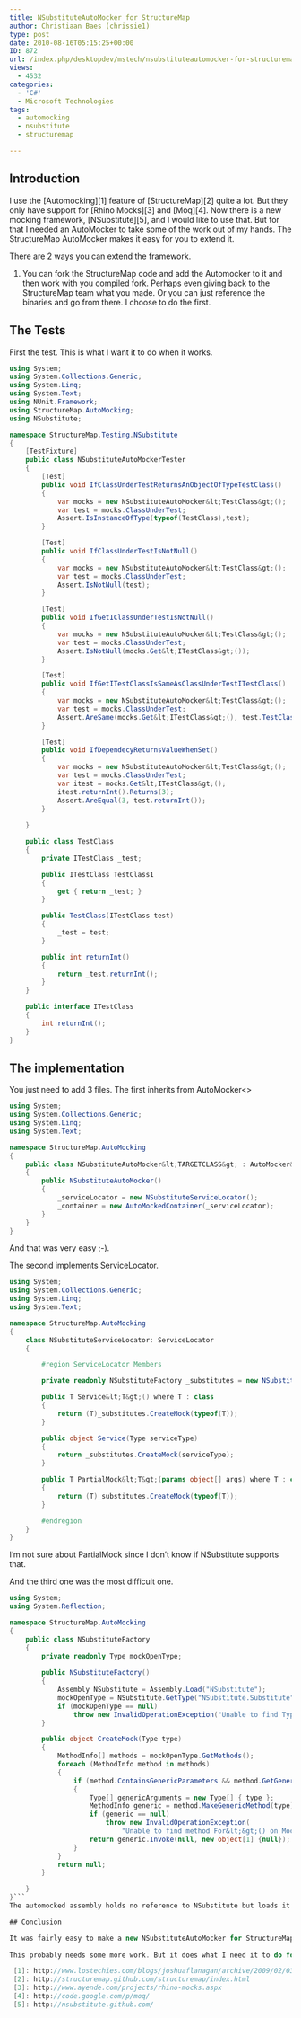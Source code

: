 ```yaml
---
title: NSubstituteAutoMocker for StructureMap
author: Christiaan Baes (chrissie1)
type: post
date: 2010-08-16T05:15:25+00:00
ID: 872
url: /index.php/desktopdev/mstech/nsubstituteautomocker-for-structuremap/
views:
  - 4532
categories:
  - 'C#'
  - Microsoft Technologies
tags:
  - automocking
  - nsubstitute
  - structuremap

---
```

## Introduction

I use the [Automocking][1] feature of [StructureMap][2] quite a lot. But they only have support for [Rhino Mocks][3] and [Moq][4]. Now there is a new mocking framework, [NSubstitute][5], and I would like to use that. But for that I needed an AutoMocker to take some of the work out of my hands. The StructureMap AutoMocker makes it easy for you to extend it.
  
There are 2 ways you can extend the framework.

1. You can fork the StructureMap code and add the Automocker to it and then work with you compiled fork. Perhaps even giving back to the StructureMap team what you made. Or you can just reference the binaries and go from there. I choose to do the first.

## The Tests

First the test. This is what I want it to do when it works.

```csharp
using System;
using System.Collections.Generic;
using System.Linq;
using System.Text;
using NUnit.Framework;
using StructureMap.AutoMocking;
using NSubstitute;

namespace StructureMap.Testing.NSubstitute
{
    [TestFixture]
    public class NSubstituteAutoMockerTester
    {
        [Test]
        public void IfClassUnderTestReturnsAnObjectOfTypeTestClass()
        {
            var mocks = new NSubstituteAutoMocker&lt;TestClass&gt;();
            var test = mocks.ClassUnderTest;
            Assert.IsInstanceOfType(typeof(TestClass),test);
        }

        [Test]
        public void IfClassUnderTestIsNotNull()
        {
            var mocks = new NSubstituteAutoMocker&lt;TestClass&gt;();
            var test = mocks.ClassUnderTest;
            Assert.IsNotNull(test);
        }

        [Test]
        public void IfGetIClassUnderTestIsNotNull()
        {
            var mocks = new NSubstituteAutoMocker&lt;TestClass&gt;();
            var test = mocks.ClassUnderTest;
            Assert.IsNotNull(mocks.Get&lt;ITestClass&gt;());
        }

        [Test]
        public void IfGetITestClassIsSameAsClassUnderTestITestClass()
        {
            var mocks = new NSubstituteAutoMocker&lt;TestClass&gt;();
            var test = mocks.ClassUnderTest;
            Assert.AreSame(mocks.Get&lt;ITestClass&gt;(), test.TestClass1);
        }

        [Test]
        public void IfDependecyReturnsValueWhenSet()
        {
            var mocks = new NSubstituteAutoMocker&lt;TestClass&gt;();
            var test = mocks.ClassUnderTest;
            var itest = mocks.Get&lt;ITestClass&gt;();
            itest.returnInt().Returns(3);
            Assert.AreEqual(3, test.returnInt());
        }
        
    }

    public class TestClass
    {
        private ITestClass _test;

        public ITestClass TestClass1
        {
            get { return _test; }
        }

        public TestClass(ITestClass test)
        {
            _test = test;
        }

        public int returnInt()
        {
            return _test.returnInt();
        }
    }

    public interface ITestClass
    {
        int returnInt();
    }
}
```
## The implementation

You just need to add 3 files. The first inherits from AutoMocker<>

```csharp
using System;
using System.Collections.Generic;
using System.Linq;
using System.Text;

namespace StructureMap.AutoMocking
{
    public class NSubstituteAutoMocker&lt;TARGETCLASS&gt; : AutoMocker&lt;TARGETCLASS&gt; where TARGETCLASS : class
    {
        public NSubstituteAutoMocker()
        {
            _serviceLocator = new NSubstituteServiceLocator();
            _container = new AutoMockedContainer(_serviceLocator);
        }
    }
}
```
And that was very easy ;-).

The second implements ServiceLocator.

```csharp
using System;
using System.Collections.Generic;
using System.Linq;
using System.Text;

namespace StructureMap.AutoMocking
{
    class NSubstituteServiceLocator: ServiceLocator
    {

        #region ServiceLocator Members

        private readonly NSubstituteFactory _substitutes = new NSubstituteFactory();

        public T Service&lt;T&gt;() where T : class
        {
            return (T)_substitutes.CreateMock(typeof(T));
        }

        public object Service(Type serviceType)
        {
            return _substitutes.CreateMock(serviceType);
        }

        public T PartialMock&lt;T&gt;(params object[] args) where T : class
        {
            return (T)_substitutes.CreateMock(typeof(T));
        }

        #endregion
    }
}
```
I&#8217;m not sure about PartialMock since I don&#8217;t know if NSubstitute supports that.

And the third one was the most difficult one.

```csharp
using System;
using System.Reflection;

namespace StructureMap.AutoMocking
{
    public class NSubstituteFactory
    {
        private readonly Type mockOpenType;
       
        public NSubstituteFactory()
        {
            Assembly NSubstitute = Assembly.Load("NSubstitute");
            mockOpenType = NSubstitute.GetType("NSubstitute.Substitute");
            if (mockOpenType == null)
                throw new InvalidOperationException("Unable to find Type NSubstitute.Substitute in assembly " + NSubstitute.Location);
        }

        public object CreateMock(Type type)
        {
            MethodInfo[] methods = mockOpenType.GetMethods();
            foreach (MethodInfo method in methods)
            {
                if (method.ContainsGenericParameters && method.GetGenericArguments().Length == 1)
                {
                    Type[] genericArguments = new Type[] { type };
                    MethodInfo generic = method.MakeGenericMethod(type);
                    if (generic == null)
                        throw new InvalidOperationException(
                            "Unable to find method For&lt;&gt;() on MockRepository.");
                    return generic.Invoke(null, new object[1] {null});
                }
            }
            return null;
        }

    }
}```
The automocked assembly holds no reference to NSubstitute but loads it dynamically so the user that implements the assembly must have a reference to NSubstitute. The big advantage of this approach is that you will not get versioning conflicts. The big disadvantage is that if they decide to rename methods it will no longer work.

## Conclusion

It was fairly easy to make a new NSubstituteAutoMocker for StructureMap. Because it was Open source it was easy for me to look at what was already there and learn from it. I could have done the same when it was closed source but I would not have had the example and thus had to work out a lot of it myself.
  
This probably needs some more work. But it does what I need it to do for now.

 [1]: http://www.lostechies.com/blogs/joshuaflanagan/archive/2009/02/03/auto-mocking-explained.aspx
 [2]: http://structuremap.github.com/structuremap/index.html
 [3]: http://www.ayende.com/projects/rhino-mocks.aspx
 [4]: http://code.google.com/p/moq/
 [5]: http://nsubstitute.github.com/
